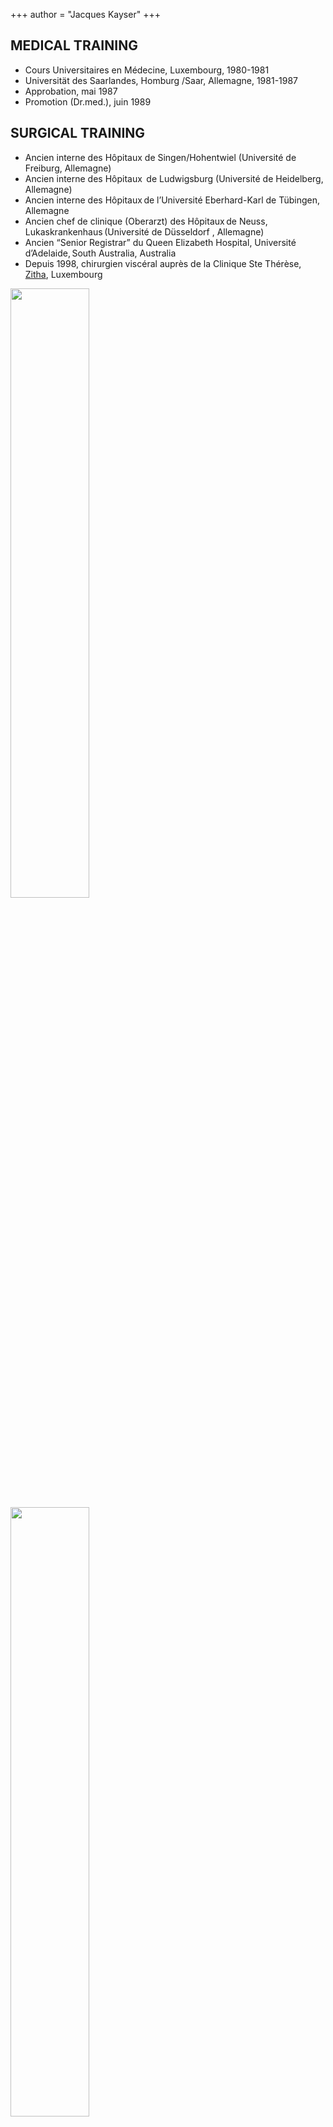 +++
author = "Jacques Kayser"
+++

## MEDICAL TRAINING
* Cours Universitaires en Médecine, Luxembourg, 1980-1981 
* Universität des Saarlandes, Homburg /Saar, Allemagne, 1981-1987 
* Approbation, mai 1987 
* Promotion (Dr.med.), juin 1989 

## SURGICAL TRAINING
* Ancien interne des Hôpitaux de Singen/Hohentwiel (Université de Freiburg, Allemagne) 
* Ancien interne des Hôpitaux  de Ludwigsburg (Université de Heidelberg, Allemagne)  
* Ancien interne des Hôpitaux de l’Université Eberhard-Karl de Tübingen, Allemagne 
* Ancien chef de clinique (Oberarzt) des Hôpitaux de Neuss, Lukaskrankenhaus (Université de Düsseldorf , Allemagne) 
* Ancien “Senior Registrar” du Queen Elizabeth Hospital, Université d’Adelaide, South Australia, Australia 
* Depuis 1998, chirurgien viscéral auprès de la Clinique Ste Thérèse, [Zitha](https://www.hopitauxschuman.lu/fr/etablissement/zithaklinik/), Luxembourg  

<div class="row">
  <div class="column">
    <img src="https://www.martinkayser.com/jacqueskayser/images/logos/logo_ukt.gif" width="50%"/>
  </div>
  <div class="column">
    <img src="https://www.martinkayser.com/jacqueskayser/images/logos/logo_hrs.jpg" width="50%"/>
  </div>
</div>
<div class="row">
  <div class="column">
    <img src="https://www.martinkayser.com/jacqueskayser/images/logos/logo_lukaskrankenhaus.png"  width="50%"/>
  </div>
  <div class="column">
     <img src="https://www.martinkayser.com/jacqueskayser/images/logos/logo_klinikum-ludwigsburg.jpg" width="50%"/>
  </div>
</div>
<div class="row">
  <div class="column">
     <img src="https://www.martinkayser.com/jacqueskayser/images/logos/logo_sahealth.png" width="50%"/>
  </div>
  <div class="column">
     <img src="https://www.martinkayser.com/jacqueskayser/images/logos/logo_glk.png" width="50%"/>
  </div>
</div>

## TITLES 
* Promotion (Dr.med.), juin 1989 
* Certificat de médecin spécialiste en Chirurgie Générale: décembre 1993 
* Certificat de médecin spécialiste en Chirurgie Viscérale: septembre 1995 
* Maître de stage pour la formation en chirurgie générale auprès de la Ärztekammer des Saarlandes et auprès de la Landesärtzekammer Rheinland-Pfalz (Allemagne) 
* Maître de stage pour la formation en chirurgie viscérale auprès de la  Landesärtzekammer Rheinland-Pfalz (Allemagne) 
* Maître de stage pour la formation de médecins généralistes auprès de l’Université de Luxembourg 
* Maître de stage pour la formation en chirurgie a l'Universite de Louvain (UCL), Belgique 
* 2009-2019, Président de la Société de Chirurgie Viscérale Luxembourgeoise 

{{< figure src="https://www.martinkayser.com/jacqueskayser/images/certificates/robot.jpg" alt="image" class="small" >}}

## Languages 
🇱🇺 Luxembourgish \
🇫🇷 French \
🇩🇪 German \
🇬🇧 English 